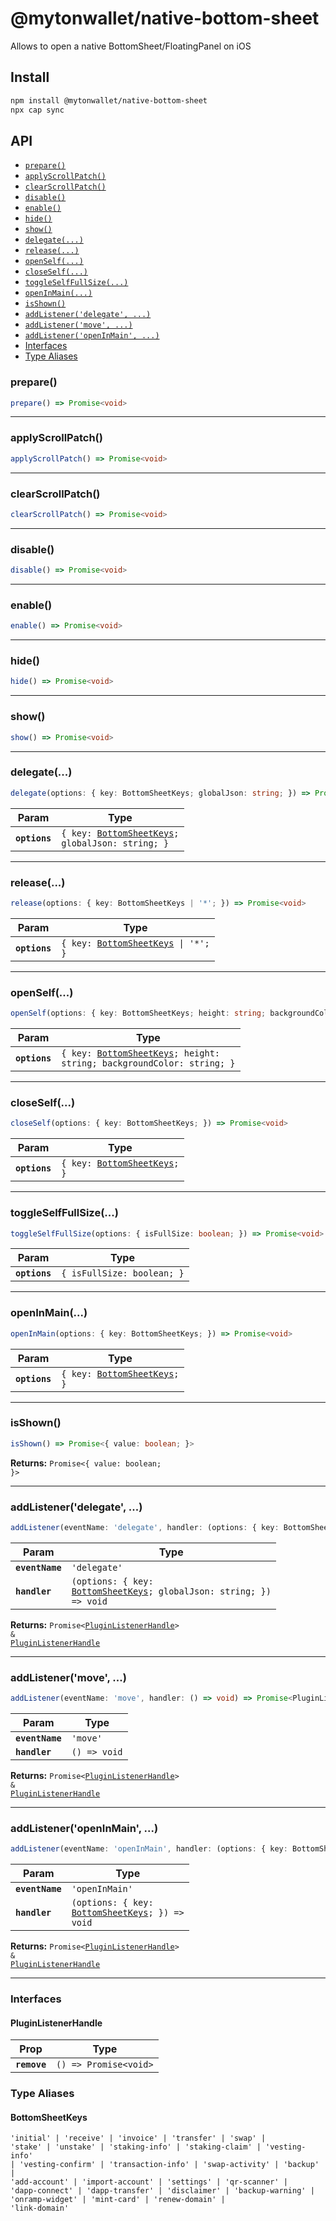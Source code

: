 # @mytonwallet/native-bottom-sheet

Allows to open a native BottomSheet/FloatingPanel on iOS

## Install

```bash
npm install @mytonwallet/native-bottom-sheet
npx cap sync
```

## API

<docgen-index>

* [`prepare()`](#prepare)
* [`applyScrollPatch()`](#applyscrollpatch)
* [`clearScrollPatch()`](#clearscrollpatch)
* [`disable()`](#disable)
* [`enable()`](#enable)
* [`hide()`](#hide)
* [`show()`](#show)
* [`delegate(...)`](#delegate)
* [`release(...)`](#release)
* [`openSelf(...)`](#openself)
* [`closeSelf(...)`](#closeself)
* [`toggleSelfFullSize(...)`](#toggleselffullsize)
* [`openInMain(...)`](#openinmain)
* [`isShown()`](#isshown)
* [`addListener('delegate', ...)`](#addlistenerdelegate-)
* [`addListener('move', ...)`](#addlistenermove-)
* [`addListener('openInMain', ...)`](#addlisteneropeninmain-)
* [Interfaces](#interfaces)
* [Type Aliases](#type-aliases)

</docgen-index>

<docgen-api>
<!--Update the source file JSDoc comments and rerun docgen to update the docs below-->

### prepare()

```typescript
prepare() => Promise<void>
```

--------------------


### applyScrollPatch()

```typescript
applyScrollPatch() => Promise<void>
```

--------------------


### clearScrollPatch()

```typescript
clearScrollPatch() => Promise<void>
```

--------------------


### disable()

```typescript
disable() => Promise<void>
```

--------------------


### enable()

```typescript
enable() => Promise<void>
```

--------------------


### hide()

```typescript
hide() => Promise<void>
```

--------------------


### show()

```typescript
show() => Promise<void>
```

--------------------


### delegate(...)

```typescript
delegate(options: { key: BottomSheetKeys; globalJson: string; }) => Promise<void>
```

| Param         | Type                                                                                      |
| ------------- | ----------------------------------------------------------------------------------------- |
| **`options`** | <code>{ key: <a href="#bottomsheetkeys">BottomSheetKeys</a>; globalJson: string; }</code> |

--------------------


### release(...)

```typescript
release(options: { key: BottomSheetKeys | '*'; }) => Promise<void>
```

| Param         | Type                                                                         |
| ------------- | ---------------------------------------------------------------------------- |
| **`options`** | <code>{ key: <a href="#bottomsheetkeys">BottomSheetKeys</a> \| '*'; }</code> |

--------------------


### openSelf(...)

```typescript
openSelf(options: { key: BottomSheetKeys; height: string; backgroundColor: string; }) => Promise<void>
```

| Param         | Type                                                                                                           |
| ------------- | -------------------------------------------------------------------------------------------------------------- |
| **`options`** | <code>{ key: <a href="#bottomsheetkeys">BottomSheetKeys</a>; height: string; backgroundColor: string; }</code> |

--------------------


### closeSelf(...)

```typescript
closeSelf(options: { key: BottomSheetKeys; }) => Promise<void>
```

| Param         | Type                                                                  |
| ------------- | --------------------------------------------------------------------- |
| **`options`** | <code>{ key: <a href="#bottomsheetkeys">BottomSheetKeys</a>; }</code> |

--------------------


### toggleSelfFullSize(...)

```typescript
toggleSelfFullSize(options: { isFullSize: boolean; }) => Promise<void>
```

| Param         | Type                                  |
| ------------- | ------------------------------------- |
| **`options`** | <code>{ isFullSize: boolean; }</code> |

--------------------


### openInMain(...)

```typescript
openInMain(options: { key: BottomSheetKeys; }) => Promise<void>
```

| Param         | Type                                                                  |
| ------------- | --------------------------------------------------------------------- |
| **`options`** | <code>{ key: <a href="#bottomsheetkeys">BottomSheetKeys</a>; }</code> |

--------------------


### isShown()

```typescript
isShown() => Promise<{ value: boolean; }>
```

**Returns:** <code>Promise&lt;{ value: boolean; }&gt;</code>

--------------------


### addListener('delegate', ...)

```typescript
addListener(eventName: 'delegate', handler: (options: { key: BottomSheetKeys; globalJson: string; }) => void) => Promise<PluginListenerHandle> & PluginListenerHandle
```

| Param           | Type                                                                                                            |
| --------------- | --------------------------------------------------------------------------------------------------------------- |
| **`eventName`** | <code>'delegate'</code>                                                                                         |
| **`handler`**   | <code>(options: { key: <a href="#bottomsheetkeys">BottomSheetKeys</a>; globalJson: string; }) =&gt; void</code> |

**Returns:** <code>Promise&lt;<a href="#pluginlistenerhandle">PluginListenerHandle</a>&gt; & <a href="#pluginlistenerhandle">PluginListenerHandle</a></code>

--------------------


### addListener('move', ...)

```typescript
addListener(eventName: 'move', handler: () => void) => Promise<PluginListenerHandle> & PluginListenerHandle
```

| Param           | Type                       |
| --------------- | -------------------------- |
| **`eventName`** | <code>'move'</code>        |
| **`handler`**   | <code>() =&gt; void</code> |

**Returns:** <code>Promise&lt;<a href="#pluginlistenerhandle">PluginListenerHandle</a>&gt; & <a href="#pluginlistenerhandle">PluginListenerHandle</a></code>

--------------------


### addListener('openInMain', ...)

```typescript
addListener(eventName: 'openInMain', handler: (options: { key: BottomSheetKeys; }) => void) => Promise<PluginListenerHandle> & PluginListenerHandle
```

| Param           | Type                                                                                        |
| --------------- | ------------------------------------------------------------------------------------------- |
| **`eventName`** | <code>'openInMain'</code>                                                                   |
| **`handler`**   | <code>(options: { key: <a href="#bottomsheetkeys">BottomSheetKeys</a>; }) =&gt; void</code> |

**Returns:** <code>Promise&lt;<a href="#pluginlistenerhandle">PluginListenerHandle</a>&gt; & <a href="#pluginlistenerhandle">PluginListenerHandle</a></code>

--------------------


### Interfaces


#### PluginListenerHandle

| Prop         | Type                                      |
| ------------ | ----------------------------------------- |
| **`remove`** | <code>() =&gt; Promise&lt;void&gt;</code> |


### Type Aliases


#### BottomSheetKeys

<code>'initial' | 'receive' | 'invoice' | 'transfer' | 'swap' | 'stake' | 'unstake' | 'staking-info' | 'staking-claim' | 'vesting-info' | 'vesting-confirm' | 'transaction-info' | 'swap-activity' | 'backup' | 'add-account' | 'import-account' | 'settings' | 'qr-scanner' | 'dapp-connect' | 'dapp-transfer' | 'disclaimer' | 'backup-warning' | 'onramp-widget' | 'mint-card' | 'renew-domain' | 'link-domain'</code>

</docgen-api>
